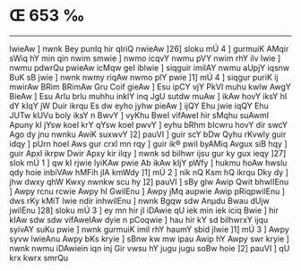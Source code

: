 # Œ 653 ‰
---
lwieAw ] nwnk Bey punIq hir qIriQ nwieAw ]26] sloku mÚ 4 ]
gurmuiK AMqir sWiq hY min qin nwim smwie ] nwmo icqvY nwmu pVY nwim
rhY ilv lwie ] nwmu pdwrQu pwieAw icMqw geI iblwie ] siqguir imilAY
nwmu aUpjY iqsnw BuK sB jwie ] nwnk nwmy riqAw nwmo plY pwie ]1] mÚ
4 ] siqgur puriK ij mwirAw BRim BRimAw Gru Coif gieAw ] Esu ipCY vjY
PkVI muhu kwlw AwgY BieAw ] Esu Arlu brlu muhhu inklY inq JgU sutdw
muAw ] ikAw hovY iksY hI dY kIqY jW Duir ikrqu Es dw eyho jyhw pieAw ]
ijQY Ehu jwie iqQY Ehu JUTw kUVu boly iksY n BwvY ] vyKhu BweI vifAweI
hir sMqhu suAwmI Apuny kI jYsw koeI krY qYsw koeI pwvY ] eyhu bRhm bIcwru
hovY dir swcY Ago dy jnu nwnku AwiK suxwvY ]2] pauVI ] guir scY bDw Qyhu
rKvwly guir idqy ] pUrn hoeI Aws gur crxI mn rqy ] guir ik® pwil
byAMiq Avgux siB hqy ] guir ApxI ikrpw Dwir Apxy kir ilqy ] nwnk
sd bilhwr ijsu gur ky gux ieqy ]27] slok mÚ 1 ] qw kI rjwie
lyiKAw pwie Ab ikAw kIjY pWfy ] hukmu hoAw hwslu qdy hoie inbiVAw
hMFih jIA kmWdy ]1] mÚ 2 ] nik nQ Ksm hQ ikrqu Dky dy ] jhw dwxy
qhW Kwxy nwnkw scu hy ]2] pauVI ] sBy glw Awip Qwit bhwlIEnu ]
Awpy rcnu rcwie Awpy hI GwilEnu ] Awpy jMq aupwie Awip pRiqpwilEnu ]
dws rKy kMiT lwie ndir inhwilEnu ] nwnk Bgqw sdw Anµdu Bwau dUjw
jwilEnu ]28] sloku mÚ 3 ] ey mn hir jI iDAwie qU iek min iek
iciq Bwie ] hir kIAw sdw sdw vifAweIAw dyie n pCoqwie ] hau hir kY
sd bilhwrxY ijqu syivAY suKu pwie ] nwnk gurmuiK imil rhY haumY sbid
jlwie ]1] mÚ 3 ] Awpy syvw lwieAnu Awpy bKs kryie ] sBnw kw mw
ipau Awip hY Awpy swr kryie ] nwnk nwmu iDAwiein iqn inj Gir vwsu hY
jugu jugu soBw hoie ]2] pauVI ] qU krx kwrx smrQu
####
